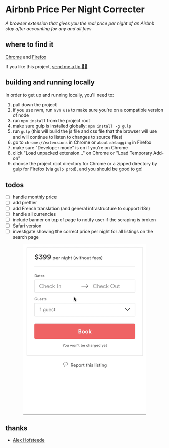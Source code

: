 # Airbnb Price Per Night Correcter

*A browser extension that gives you the real price per night of an Airbnb stay after accounting for any and all fees*

## where to find it

[Chrome](https://chrome.google.com/webstore/detail/airbnb-price-per-night-co/lijeilcglmadpkbengpkfnkpmcehecfe) and [Firefox](https://addons.mozilla.org/en-US/firefox/addon/airbnb-price-per-night-correct/)

If you like this project, [send me a tip 🙏🏼](https://www.paypal.me/davidsawyer1/2)

## building and running locally

In order to get up and running locally, you'll need to:

1. pull down the project
1. if you use nvm, run `nvm use` to make sure you're on a compatible version of node
1. run `npm install` from the project root
1. make sure gulp is installed globally: `npm install -g gulp`
1. run `gulp` (this will build the js file and css file that the browser will use and will continue to listen to changes to source files)
1. go to `chrome://extensions` in Chrome or `about:debugging` in Firefox
1. make sure "Developer mode" is on if you're on Chrome
1. click "Load unpacked extension..." on Chrome or "Load Temporary Add-on"
1. choose the project root directory for Chrome or a zipped directory by gulp for Firefox (via `gulp prod`), and you should be good to go!

## todos
- [ ] handle monthly price
- [ ] add prettier
- [ ] add French translation (and general infrastructure to support i18n)
- [ ] handle all currencies
- [ ] include banner on top of page to notify user if the scraping is broken
- [ ] Safari version
- [ ] investigate showing the correct price per night for all listings on the search page

<p align="center">
  <img src="/misc/demo.gif" width="390px" align="center" alt="demo" />
</p>

## thanks

- [Alex Hofsteede](https://github.com/alex-hofsteede)
